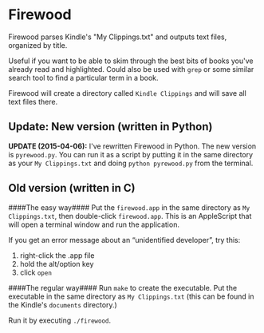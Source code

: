 Firewood
========

Firewood parses Kindle's "My Clippings.txt" and outputs text files, organized by title.

Useful if you want to be able to skim through the best bits of books you've already read and highlighted. Could also be used with `grep` or some similar search tool to find a particular term in a book.

Firewood will create a directory called `Kindle Clippings` and will save all text files there.

Update: New version (written in Python)
---------------------------------------

**UPDATE (2015-04-06):** I've rewritten Firewood in Python. The new version is `pyrewood.py`. You can run it as a script by putting it in the same directory as your `My Clippings.txt` and doing `python pyrewood.py` from the terminal.

Old version (written in C)
--------------------------

####The easy way####
Put the `firewood.app` in the same directory as `My Clippings.txt`, then double-click `firewood.app`. This is an AppleScript that will open a terminal window and run the application.

If you get an error message about an “unidentified developer”, try this:

1. right-click the .app file
2. hold the alt/option key
3. click `open`

####The regular way####
Run `make` to create the executable. Put the executable in the same directory as `My Clippings.txt` (this can be found in the Kindle's `documents` directory.)

Run it by executing `./firewood`.

